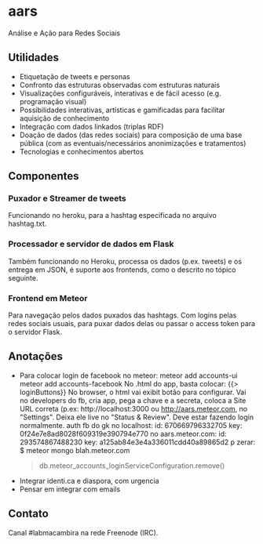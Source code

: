 aars
====

Análise e Ação para Redes Sociais


Utilidades
----------

* Etiquetação de tweets e personas
* Confronto das estruturas observadas com estruturas naturais
* Visualizações configuráveis, interativas e de fácil acesso (e.g. programação visual)
* Possibilidades interativas, artísticas e gamificadas para facilitar aquisição de conhecimento
* Integração com dados linkados (triplas RDF)
* Doação de dados (das redes sociais) para composição de uma base pública (com as eventuais/necessários anonimizações e tratamentos) 
* Tecnologias e conhecimentos abertos


Componentes
-----------

### Puxador e Streamer de tweets
Funcionando no heroku, para a hashtag especificada no
arquivo hashtag.txt.

### Processador e servidor de dados em Flask
Também funcionando no Heroku, processa os dados (p.ex. tweets) e os entrega em JSON, é suporte aos frontends, como o descrito no tópico seguinte.

### Frontend em Meteor
Para navegação pelos dados puxados das hashtags.
Com logins pelas redes sociais usuais, para puxar dados delas ou
passar o access token para o servidor Flask.

Anotações
---------
* Para colocar login de facebook no meteor:
  meteor add accounts-ui
  meteor add accounts-facebook
No .html do app, basta colocar:
  {{> loginButtons}}
No browser, o html vai exibit botão para configurar.
Vai no developers do fb, cria app, pega a chave e a secreta,
coloca a Site URL correta (p.ex: http://localhost:3000 ou http://aars.meteor.com, no "Settings". Deixa ele live no "Status & Review". Deve estar fazendo login normalmente.
auth fb do gk no localhost:
    id: 670669796332705
    key: 0f24e7e8ad8028f609319e390794e770
no aars.meteor.com:
    id: 293574867488230
    key: a125ab84e3e4a336011cdd40a89865d2
p zerar:
    $ meteor mongo blah.meteor.com
    > db.meteor_accounts_loginServiceConfiguration.remove()
* Integrar identi.ca e diaspora, com urgencia
* Pensar em integrar com emails

Contato
-------
Canal #labmacambira na rede Freenode (IRC).
